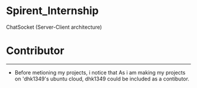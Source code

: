 # Spirent_Internship
ChatSocket (Server-Client architecture)

# Contributor
------------------------------------------------

* Before metioning my projects, i notice that As i am making my projects on 'dhk1349's ubuntu cloud, dhk1349 could be included as a contibutor.
